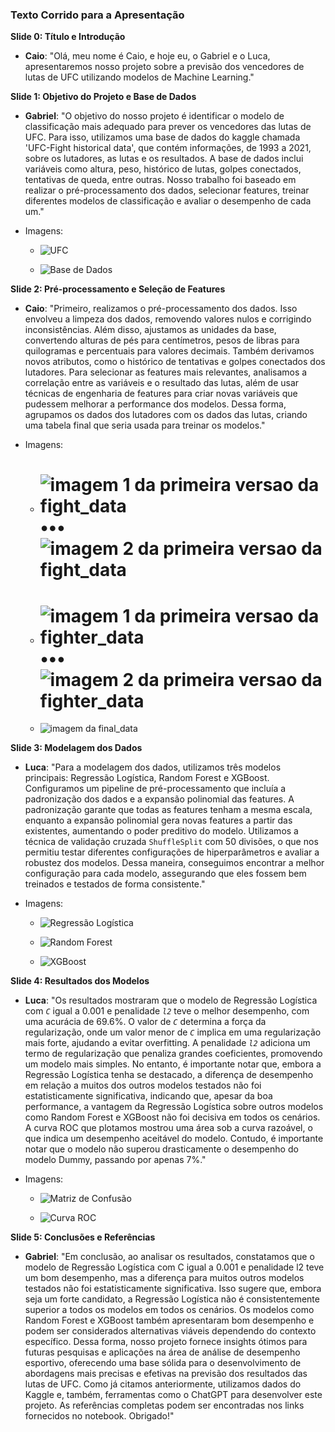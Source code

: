 ### Texto Corrido para a Apresentação

**Slide 0: Título e Introdução**
- **Caio**: "Olá, meu nome é Caio, e hoje eu, o Gabriel e o Luca, apresentaremos nosso projeto sobre a previsão dos vencedores de lutas de UFC utilizando modelos de Machine Learning."

**Slide 1: Objetivo do Projeto e Base de Dados**
- **Gabriel**: "O objetivo do nosso projeto é identificar o modelo de classificação mais adequado para prever os vencedores das lutas de UFC. Para isso, utilizamos uma base de dados do kaggle chamada 'UFC-Fight historical data', que contém informações, de 1993 a 2021, sobre os lutadores, as lutas e os resultados. A base de dados inclui variáveis como altura, peso, histórico de lutas, golpes conectados, tentativas de queda, entre outras. Nosso trabalho foi baseado em realizar o pré-processamento dos dados, selecionar features, treinar diferentes modelos de classificação e avaliar o desempenho de cada um."

- Imagens:

    - ![UFC](img/slide1_1.png)

    - ![Base de Dados](img/slide1_2.png)

**Slide 2: Pré-processamento e Seleção de Features**
- **Caio**: "Primeiro, realizamos o pré-processamento dos dados. Isso envolveu a limpeza dos dados, removendo valores nulos e corrigindo inconsistências. Além disso, ajustamos as unidades da base, convertendo alturas de pés para centímetros, pesos de libras para quilogramas e percentuais para valores decimais. Também derivamos novos atributos, como o histórico de tentativas e golpes conectados dos lutadores. Para selecionar as features mais relevantes, analisamos a correlação entre as variáveis e o resultado das lutas, além de usar técnicas de engenharia de features para criar novas variáveis que pudessem melhorar a performance dos modelos. Dessa forma, agrupamos os dados dos lutadores com os dados das lutas, criando uma tabela final que seria usada para treinar os modelos."

- Imagens:

    - # ![imagem 1 da primeira versao da fight_data](img/slide2_1.png) ••• ![imagem 2 da primeira versao da fight_data](img/slide2_2.png)

    - # ![imagem 1 da primeira versao da fighter_data](img/slide2_3.png) ••• ![imagem 2 da primeira versao da fighter_data](img/slide2_4.png)

    - ![imagem da final_data](img/slide2_5.png)

**Slide 3: Modelagem dos Dados**
- **Luca**: "Para a modelagem dos dados, utilizamos três modelos principais: Regressão Logística, Random Forest e XGBoost. Configuramos um pipeline de pré-processamento que incluía a padronização dos dados e a expansão polinomial das features. A padronização garante que todas as features tenham a mesma escala, enquanto a expansão polinomial gera novas features a partir das existentes, aumentando o poder preditivo do modelo. Utilizamos a técnica de validação cruzada `ShuffleSplit` com 50 divisões, o que nos permitiu testar diferentes configurações de hiperparâmetros e avaliar a robustez dos modelos. Dessa maneira, conseguimos encontrar a melhor configuração para cada modelo, assegurando que eles fossem bem treinados e testados de forma consistente."

- Imagens:

    - ![Regressão Logística](img/slide3_1.png)

    - ![Random Forest](img/slide3_2.png)

    - ![XGBoost](img/slide3_3.png)

**Slide 4: Resultados dos Modelos**
- **Luca**: "Os resultados mostraram que o modelo de Regressão Logística com *`C`* igual a 0.001 e penalidade *`l2`* teve o melhor desempenho, com uma acurácia de 69.6%. O valor de *`C`* determina a força da regularização, onde um valor menor de *`C`* implica em uma regularização mais forte, ajudando a evitar overfitting. A penalidade *`l2`* adiciona um termo de regularização que penaliza grandes coeficientes, promovendo um modelo mais simples. No entanto, é importante notar que, embora a Regressão Logística tenha se destacado, a diferença de desempenho em relação a muitos dos outros modelos testados não foi estatisticamente significativa, indicando que, apesar da boa performance, a vantagem da Regressão Logística sobre outros modelos como Random Forest e XGBoost não foi decisiva em todos os cenários. A curva ROC que plotamos mostrou uma área sob a curva razoável, o que indica um desempenho aceitável do modelo. Contudo, é importante notar que o modelo não superou drasticamente o desempenho do modelo Dummy, passando por apenas 7%."

- Imagens:

    - ![Matriz de Confusão](img/slide4_1.png)

    - ![Curva ROC](img/slide4_2.png)

**Slide 5: Conclusões e Referências**
- **Gabriel**: "Em conclusão, ao analisar os resultados, constatamos que o modelo de Regressão Logística com C igual a 0.001 e penalidade l2 teve um bom desempenho, mas a diferença para muitos outros modelos testados não foi estatisticamente significativa. Isso sugere que, embora seja um forte candidato, a Regressão Logística não é consistentemente superior a todos os modelos em todos os cenários. Os modelos como Random Forest e XGBoost também apresentaram bom desempenho e podem ser considerados alternativas viáveis dependendo do contexto específico. Dessa forma, nosso projeto fornece insights ótimos para futuras pesquisas e aplicações na área de análise de desempenho esportivo, oferecendo uma base sólida para o desenvolvimento de abordagens mais precisas e efetivas na previsão dos resultados das lutas de UFC. Como já citamos anteriormente, utilizamos dados do Kaggle e, também, ferramentas como o ChatGPT para desenvolver este projeto. As referências completas podem ser encontradas nos links fornecidos no notebook. Obrigado!"